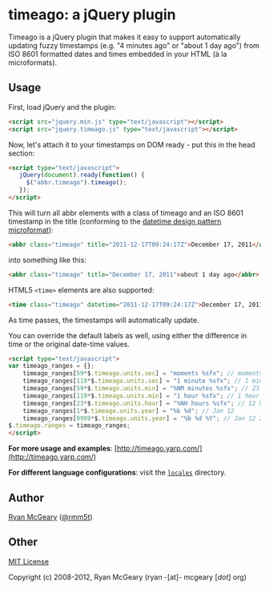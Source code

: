 # timeago: a jQuery plugin

Timeago is a jQuery plugin that makes it easy to support automatically updating
fuzzy timestamps (e.g. "4 minutes ago" or "about 1 day ago") from ISO 8601
formatted dates and times embedded in your HTML (à la microformats).

## Usage

First, load jQuery and the plugin:

```html
<script src="jquery.min.js" type="text/javascript"></script>
<script src="jquery.timeago.js" type="text/javascript"></script>
```

Now, let's attach it to your timestamps on DOM ready - put this in the head section:

```html
<script type="text/javascript">
   jQuery(document).ready(function() {
     $("abbr.timeago").timeago();
   });
</script>
```

This will turn all abbr elements with a class of timeago and an ISO 8601
timestamp in the title (conforming to the
[datetime design pattern microformat](http://microformats.org/wiki/datetime-design-pattern)):

```html
<abbr class="timeago" title="2011-12-17T09:24:17Z">December 17, 2011</abbr>
```

into something like this:

```html
<abbr class="timeago" title="December 17, 2011">about 1 day ago</abbr>
```

HTML5 `<time>` elements are also supported:

```html
<time class="timeago" datetime="2011-12-17T09:24:17Z">December 17, 2011</time>
```

As time passes, the timestamps will automatically update.

You can override the default labels as well, using either the difference in time
or the original date-time values.

```html
<script type="text/javascript">
var timeago_ranges = {};
    timeago_ranges[59*$.timeago.units.sec] = "moments %sfx"; // moments ago
    timeago_ranges[119*$.timeago.units.sec] = "1 minute %sfx"; // 1 minute ago
    timeago_ranges[59*$.timeago.units.min] = "%NM minutes %sfx"; // 23 minutes ago
    timeago_ranges[119*$.timeago.units.min] = "1 hour %sfx"; // 1 hour ago
    timeago_ranges[23*$.timeago.units.hour] = "%NH hours %sfx"; // 12 hours ago
    timeago_ranges[1*$.timeago.units.year] = "%b %d"; // Jan 12
    timeago_ranges[9999*$.timeago.units.year] = "%b %d %Y"; // Jan 12 2012
$.timeago.ranges = timeago_ranges;
</script>
```

**For more usage and examples**: [http://timeago.yarp.com/](http://timeago.yarp.com/)

**For different language configurations**: visit the [`locales`](https://github.com/rmm5t/jquery-timeago/tree/master/locales) directory.

## Author

[Ryan McGeary](http://ryan.mcgeary.org) ([@rmm5t](http://twitter.com/rmm5t))

## Other

[MIT License](http://www.opensource.org/licenses/mit-license.php)

Copyright (c) 2008-2012, Ryan McGeary (ryan -[at]- mcgeary [*dot*] org)
